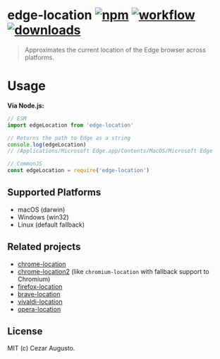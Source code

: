 [npm-image]: https://img.shields.io/npm/v/edge-location.svg
[npm-url]: https://npmjs.org/package/edge-location
[action-image]: https://github.com/cezaraugusto/edge-location/workflows/CI/badge.svg
[action-url]: https://github.com/cezaraugusto/edge-location/actions?query=workflow%3ACI
[downloads-image]: https://img.shields.io/npm/dm/edge-location.svg
[downloads-url]: https://npmjs.org/package/edge-location

# edge-location [![npm][npm-image]][npm-url] [![workflow][action-image]][action-url] [![downloads][downloads-image]][downloads-url] 

> Approximates the current location of the Edge browser across platforms.

# Usage

**Via Node.js:**

```js
// ESM
import edgeLocation from 'edge-location'

// Returns the path to Edge as a string
console.log(edgeLocation)
// /Applications/Microsoft Edge.app/Contents/MacOS/Microsoft Edge

// CommonJS
const edgeLocation = require('edge-location')
```

## Supported Platforms

- macOS (darwin)
- Windows (win32)
- Linux (default fallback)

## Related projects

* [chrome-location](https://github.com/hughsk/chrome-location)
* [chrome-location2](https://github.com/cezaraugusto/chrome-location2) (like `chromium-location` with fallback support to Chromium)
* [firefox-location](https://github.com/hughsk/firefox-location)
* [brave-location](https://github.com/cezaraugusto/brave-location)
* [vivaldi-location](https://github.com/jandrey/vivaldi-location)
* [opera-location](https://github.com/jandrey/opera-location)

## License

MIT (c) Cezar Augusto.
